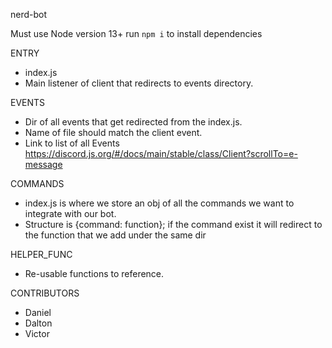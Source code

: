 nerd-bot

Must use Node version 13+
run `npm i` to install dependencies

ENTRY

- index.js
- Main listener of client that redirects to events directory.

EVENTS

- Dir of all events that get redirected from the index.js.
- Name of file should match the client event.
- Link to list of all Events https://discord.js.org/#/docs/main/stable/class/Client?scrollTo=e-message

COMMANDS

- index.js is where we store an obj of all the commands we want to integrate with our bot.
- Structure is {command: function}; if the command exist it will redirect to the function that we add under the same dir

HELPER_FUNC

- Re-usable functions to reference.

CONTRIBUTORS 

- Daniel
- Dalton
- Victor
